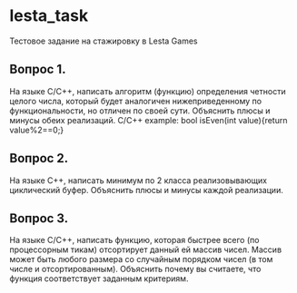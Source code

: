 # lesta_task
Тестовое задание на стажировку в Lesta Games

## Вопрос 1.
На языке С/С++, написать алгоритм (функцию) определения четности целого числа, который будет аналогичен нижеприведенному по функциональности, но отличен по своей сути.
Объяснить плюсы и минусы обеих реализаций.
C/C++ example:
bool isEven(int value){return value%2==0;}

## Вопрос 2. 
На языке С++, написать минимум по 2 класса реализовывающих циклический буфер.
Объяснить плюсы и минусы каждой реализации.

## Вопрос 3. 
На языке С/С++, написать функцию, которая быстрее всего (по процессорным тикам) отсортирует данный ей массив чисел.
Массив может быть любого размера со случайным порядком чисел (в том числе и отсортированным).
Объяснить почему вы считаете, что функция соответствует заданным критериям.
